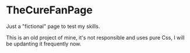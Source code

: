 # TheCureFanPage
Just a "fictional" page to test my skills.

This is an old project of mine, it's not responsible and uses pure Css, I will be updanting it frequently now.
